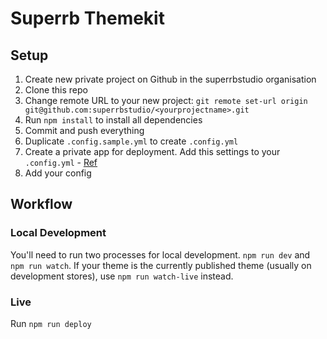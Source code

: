 # Superrb Themekit

## Setup

1. Create new private project on Github in the superrbstudio organisation
2. Clone this repo
3. Change remote URL to your new project: `git remote set-url origin git@github.com:superrbstudio/<yourprojectname>.git`
4. Run `npm install` to install all dependencies
5. Commit and push everything
6. Duplicate `.config.sample.yml` to create `.config.yml`
7. Create a private app for deployment. Add this settings to your `.config.yml` - [Ref](https://shopify.dev/tools/theme-kit/getting-started#step-2-generate-api-credentials)
8. Add your config

## Workflow

### Local Development
You'll need to run two processes for local development. `npm run dev` and `npm run watch`. If your theme is the currently published theme (usually on development stores), use `npm run watch-live` instead.

### Live

Run `npm run deploy`